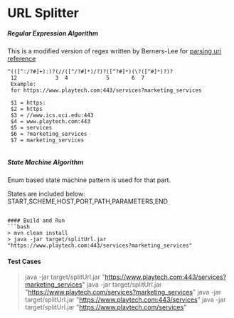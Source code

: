 # URL Splitter

##### Regular Expression Algorithm

This is a modified version of regex written by Berners-Lee for [parsing uri reference](https://tools.ietf.org/html/rfc3986#appendix-B)

```
^(([^:/?#]+):)?(//([^/?#]*)/?)?([^?#]*)(\?([^#]*)?)?
 12            3  4            5       6  7         
 Example:
 for https://www.playtech.com:443/services?marketing_services
 
 $1 = https:
 $2 = https
 $3 = //www.ics.uci.edu:443
 $4 = www.playtech.com:443
 $5 = services
 $6 = ?marketing_services
 $7 = marketing_services
 	       
```

##### State Machine Algorithm

Enum based state machine pattern is used for that part. 

States are included below:
START,SCHEME,HOST,PORT,PATH,PARAMETERS,END
  
```

#### Build and Run
```bash
> mvn clean install
> java -jar target/splitUrl.jar "https://www.playtech.com:443/services?marketing_services"
```

#### Test Cases
> java -jar target/splitUrl.jar "https://www.playtech.com:443/services?marketing_services"
> java -jar target/splitUrl.jar "https://www.playtech.com/services?marketing_services"
> java -jar target/splitUrl.jar "https://www.playtech.com:443/services"
> java -jar target/splitUrl.jar "https://www.playtech.com/services"